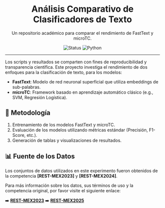 <h1 align="center">Análisis Comparativo de Clasificadores de Texto</h1>
<p align="center">
  Un repositorio académico para comparar el rendimiento de FastText y microTC.
</p>

<p align="center">
  <img src="https://img.shields.io/badge/Status-Experimento_Académico-blue" alt="Status">
  <img src="https://img.shields.io/badge/Python-3.9-brightgreen" alt="Python">
</p>

---

Los scripts y resultados se comparten con fines de reproducibilidad y transparencia científica. Este proyecto investiga el rendimiento de dos enfoques para la clasificación de texto, para los modelos:

* **FastText**: Modelo de red neuronal superficial que utiliza embeddings de sub-palabras.
* **microTC**: Framework basado en aprendizaje automático clásico (e.g., SVM, Regresión Logística).

## 🔬 Metodología

1.  Entrenamiento de los modelos FastText y microTC.
2.  Evaluación de los modelos utilizando métricas estándar (Precisión, F1-Score, etc.).
3.  Generación de tablas y visualizaciones de resultados.

## 📊 Fuente de los Datos

Los conjuntos de datos utilizados en este experimento fueron obtenidos de la competencia **[REST-MEX2023]** y **[REST-MEX2024]**.

Para más información sobre los datos, sus términos de uso y la competencia original, por favor visite el siguiente enlace:

➡️ **[REST-MEX2023](https://sites.google.com/cimat.mx/rest-mex2023/home?authuser=0)**
➡️ **[REST-MEX2025](https://sites.google.com/cimat.mx/rest-mex-2025/home?authuser=0)**

